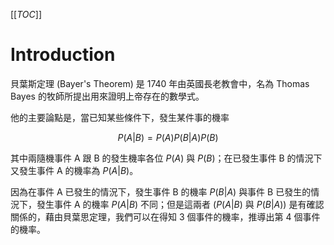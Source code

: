[[_TOC_]]

# Introduction

貝葉斯定理 (Bayer's Theorem) 是 1740 年由英國長老教會中，名為 Thomas Bayes 的牧師所提出用來證明上帝存在的數學式。

他的主要論點是，當已知某些條件下，發生某件事的機率

```math
P( A | B ) = {P( A )P( B| A )}{P( B )}
```

其中兩隨機事件 A 跟 B 的發生機率各位 $`P( A )`$ 與 $`P( B )`$；在已發生事件 B 的情況下又發生事件 A 的機率為 $`P( A | B )`$。

因為在事件 A 已發生的情況下，發生事件 B 的機率 $`P( B | A )`$ 與事件 B 已發生的情況下，發生事件 A 的機率 $`P( A | B )`$ 不同；但是這兩者 ($`P( A | B )`$ 與 $`P( B | A )`$) 是有確認關係的，藉由貝葉思定理，我們可以在得知 3 個事件的機率，推導出第 4 個事件的機率。
